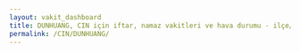 ```yaml
---
layout: vakit_dashboard
title: DUNHUANG, CIN için iftar, namaz vakitleri ve hava durumu - ilçe/eyalet seç
permalink: /CIN/DUNHUANG/
---
```


<script type="text/javascript">
  var GLOBAL_COUNTRY = 'CIN';
  var GLOBAL_CITY = 'DUNHUANG';
  var GLOBAL_STATE = '';
  var lat = 72;
  var lon = 21;
</script>

